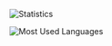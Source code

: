 <!-- https://github.com/anuraghazra/github-readme-stats" -->

![Statistics](https://github-readme-stats.anuraghazra1.vercel.app/api?username=edwolt&show_icons=true&include_all_commits=true&hide_rank=true&hide_border=true&theme=midnight-purple&bg_color=0d1117)

![Most Used Languages](https://github-readme-stats.anuraghazra1.vercel.app/api/top-langs/?username=edwolt&hide_border=true&theme=midnight-purple&bg_color=0d1117)
